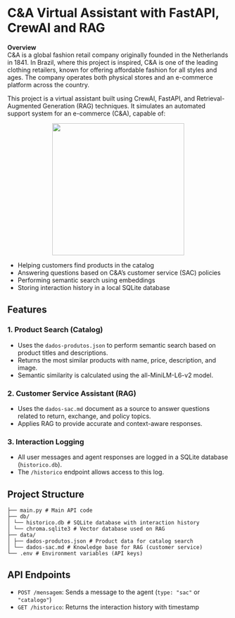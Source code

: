 # C&A Virtual Assistant with FastAPI, CrewAI and RAG

**Overview**  
C&A is a global fashion retail company originally founded in the Netherlands in 1841. In Brazil, where this project is inspired, C&A is one of the leading clothing retailers, known for offering affordable fashion for all styles and ages. The company operates both physical stores and an e-commerce platform across the country.

This project is a virtual assistant built using CrewAI, FastAPI, and Retrieval-Augmented Generation (RAG) techniques. It simulates an automated support system for an e-commerce (C&A), capable of:

<p align="center">
<img src="https://www.caruarushopping.com/wp-content/uploads/2019/09/cea.jpg" width=300 height=300>
</p>

- Helping customers find products in the catalog  
- Answering questions based on C&A’s customer service (SAC) policies  
- Performing semantic search using embeddings  
- Storing interaction history in a local SQLite database  

## Features

### 1. Product Search (Catalog)
- Uses the `dados-produtos.json` to perform semantic search based on product titles and descriptions.
- Returns the most similar products with name, price, description, and image.
- Semantic similarity is calculated using the all-MiniLM-L6-v2 model.

### 2. Customer Service Assistant (RAG)
- Uses the `dados-sac.md` document as a source to answer questions related to return, exchange, and policy topics.
- Applies RAG to provide accurate and context-aware responses.

### 3. Interaction Logging
- All user messages and agent responses are logged in a SQLite database (`historico.db`).
- The `/historico` endpoint allows access to this log.

## Project Structure
```
├── main.py # Main API code
├── db/
│ └── historico.db # SQLite database with interaction history
│ └── chroma.sqlite3 # Vector database used on RAG
├── data/
│ ├── dados-produtos.json # Product data for catalog search
│ └── dados-sac.md # Knowledge base for RAG (customer service)
└── .env # Environment variables (API keys)
```

## API Endpoints

- `POST /mensagem`: Sends a message to the agent (`type: "sac"` or `"catalogo"`)
- `GET /historico`: Returns the interaction history with timestamp